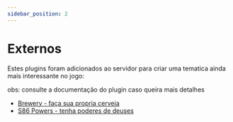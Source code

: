 ```yaml
---
sidebar_position: 2
---
```


# Externos

Estes plugins foram adicionados ao servidor para criar uma tematica ainda mais interessante no jogo:

obs: consulte a documentação do plugin caso queira mais detalhes

- [Brewery - faça sua propria cerveja](https://www.spigotmc.org/resources/brewery.3082/)
- [S86 Powers - tenha poderes de deuses](https://www.spigotmc.org/resources/s86-powers.68637/#:~:text=S86%20Powers%20is%20a%20plugin,you%20put%20your%20other%20plugins.)
